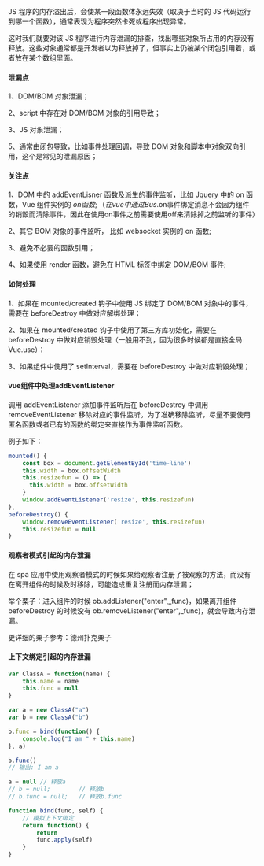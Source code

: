 JS 程序的内存溢出后，会使某一段函数体永远失效（取决于当时的 JS 代码运行到哪一个函数），通常表现为程序突然卡死或程序出现异常。

这时我们就要对该 JS 程序进行内存泄漏的排查，找出哪些对象所占用的内存没有释放。这些对象通常都是开发者以为释放掉了，但事实上仍被某个闭包引用着，或者放在某个数组里面。

#### 泄漏点

1、DOM/BOM 对象泄漏；

2、script 中存在对 DOM/BOM 对象的引用导致；

3、JS 对象泄漏；

5、通常由闭包导致，比如事件处理回调，导致 DOM 对象和脚本中对象双向引用，这个是常见的泄漏原因；

#### 关注点

1、DOM 中的 addEventLisner 函数及派生的事件监听，比如 Jquery 中的 on 函数，Vue 组件实例的 $on 函数;（在vue中通过Bus.$on事件绑定消息不会因为组件的销毁而清除事件，因此在使用on事件之前需要使用off来清除掉之前监听的事件）

2、其它 BOM 对象的事件监听， 比如 websocket 实例的 on 函数;

3、避免不必要的函数引用；

4、如果使用 render 函数，避免在 HTML 标签中绑定 DOM/BOM 事件;

#### 如何处理

1、如果在 mounted/created 钩子中使用 JS 绑定了 DOM/BOM 对象中的事件，需要在 beforeDestroy 中做对应解绑处理；

2、如果在 mounted/created 钩子中使用了第三方库初始化，需要在 beforeDestroy 中做对应销毁处理（一般用不到，因为很多时候都是直接全局 Vue.use）；

3、如果组件中使用了 setInterval，需要在 beforeDestroy 中做对应销毁处理；

#### vue组件中处理addEventListener

调用 addEventListener 添加事件监听后在 beforeDestroy 中调用 removeEventListener 移除对应的事件监听。为了准确移除监听，尽量不要使用匿名函数或者已有的函数的绑定来直接作为事件监听函数。

例子如下：
```javascript
mounted() {
    const box = document.getElementById('time-line')
    this.width = box.offsetWidth
    this.resizefun = () => {
      this.width = box.offsetWidth
    }
    window.addEventListener('resize', this.resizefun)
},
beforeDestroy() {
    window.removeEventListener('resize', this.resizefun)
    this.resizefun = null
}
```

#### 观察者模式引起的内存泄漏

在 spa 应用中使用观察者模式的时候如果给观察者注册了被观察的方法，而没有在离开组件的时候及时移除，可能造成重复注册而内存泄漏；

举个栗子：进入组件的时候 ob.addListener("enter",_func)，如果离开组件 beforeDestroy 的时候没有 ob.removeListener("enter",_func)，就会导致内存泄漏。

更详细的栗子参考：德州扑克栗子

#### 上下文绑定引起的内存泄漏

```javascript
var ClassA = function(name) {
    this.name = name
    this.func = null
}

var a = new ClassA("a")
var b = new ClassA("b")

b.func = bind(function() {
    console.log("I am " + this.name)
}, a)

b.func()
// 输出: I am a

a = null // 释放a
// b = null;        // 释放b
// b.func = null;   // 释放b.func

function bind(func, self) {
    // 模拟上下文绑定
    return function() {
        return
        func.apply(self)
    }
}
```

